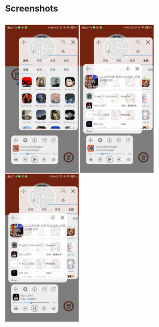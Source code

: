 # Screenshots
\
<img width="240px" src="./$screenshots/1.jpg" /> 
<img width="240px" src="./$screenshots/2.jpg" /> 
<img width="240px" src="./$screenshots/3.jpg" />
